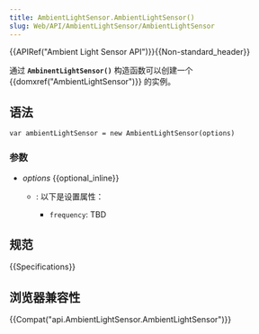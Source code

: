 ```yaml
---
title: AmbientLightSensor.AmbientLightSensor()
slug: Web/API/AmbientLightSensor/AmbientLightSensor
---
```

{{APIRef("Ambient Light Sensor API")}}{{Non-standard_header}}

通过 **`AmbinentLightSensor()`** 构造函数可以创建一个 {{domxref("AmbientLightSensor")}} 的实例。

## 语法

```plain
var ambientLightSensor = new AmbientLightSensor(options)
```

### 参数

- _options_ {{optional_inline}}

  - : 以下是设置属性：

    - `frequency`: TBD

## 规范

{{Specifications}}

## 浏览器兼容性

{{Compat("api.AmbientLightSensor.AmbientLightSensor")}}

